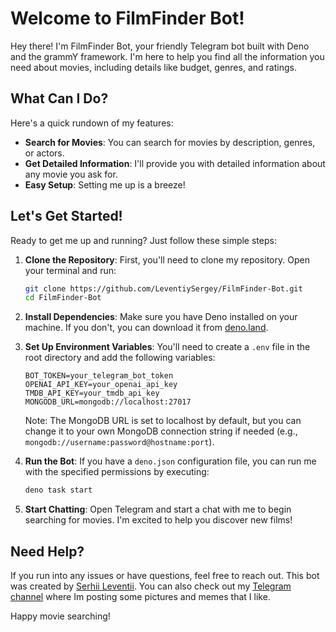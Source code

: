 # Welcome to FilmFinder Bot!

Hey there! I'm FilmFinder Bot, your friendly Telegram bot built with Deno and the grammY framework. I'm here to help you find all the information you need about movies, including details like budget, genres, and ratings.

## What Can I Do?

Here's a quick rundown of my features:
- **Search for Movies**: You can search for movies by description, genres, or actors.
- **Get Detailed Information**: I'll provide you with detailed information about any movie you ask for.
- **Easy Setup**: Setting me up is a breeze!

## Let's Get Started!

Ready to get me up and running? Just follow these simple steps:

1. **Clone the Repository**:
    First, you'll need to clone my repository. Open your terminal and run:
    ```sh
    git clone https://github.com/LeventiySergey/FilmFinder-Bot.git
    cd FilmFinder-Bot
    ```

2. **Install Dependencies**:
    Make sure you have Deno installed on your machine. If you don't, you can download it from [deno.land](https://deno.land/).

3. **Set Up Environment Variables**:
    You'll need to create a `.env` file in the root directory and add the following variables:
    ```
    BOT_TOKEN=your_telegram_bot_token
    OPENAI_API_KEY=your_openai_api_key
    TMDB_API_KEY=your_tmdb_api_key
    MONGODB_URL=mongodb://localhost:27017
    ```
    Note: The MongoDB URL is set to localhost by default, but you can change it to your own MongoDB connection string if needed (e.g., `mongodb://username:password@hostname:port`).

4. **Run the Bot**:
    If you have a `deno.json` configuration file, you can run me with the specified permissions by executing:
    ```sh
    deno task start
    ```

5. **Start Chatting**:
    Open Telegram and start a chat with me to begin searching for movies. I'm excited to help you discover new films!

## Need Help?

If you run into any issues or have questions, feel free to reach out. This bot was created by [Serhii Leventii](https://t.me/leven_producer). You can also check out my [Telegram channel](https://t.me/helluvathing) where Im posting some pictures and memes that I like.

Happy movie searching!

